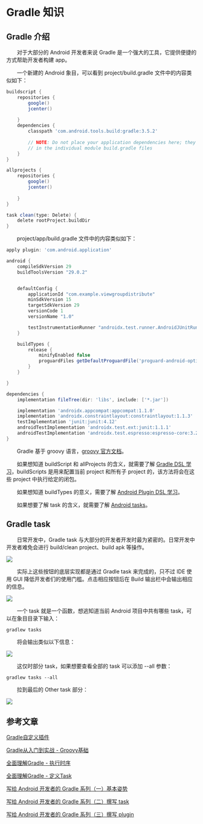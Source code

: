 # Gradle 知识

## Gradle 介绍

　　对于大部分的 Android 开发者来说 Gradle 是一个强大的工具，它提供便捷的方式帮助开发者构建 app。

　　一个新建的 Android 象目，可以看到 project/build.gradle 文件中的内容类似如下：

```groovy
buildscript {
    repositories {
        google()
        jcenter()
        
    }
    dependencies {
        classpath 'com.android.tools.build:gradle:3.5.2'
        
        // NOTE: Do not place your application dependencies here; they belong
        // in the individual module build.gradle files
    }
}

allprojects {
    repositories {
        google()
        jcenter()
        
    }
}

task clean(type: Delete) {
    delete rootProject.buildDir
}
```

　　project/app/build.gradle 文件中的内容类似如下：

```groovy
apply plugin: 'com.android.application'

android {
    compileSdkVersion 29
    buildToolsVersion "29.0.2"


    defaultConfig {
        applicationId "com.example.viewgroupdistribute"
        minSdkVersion 15
        targetSdkVersion 29
        versionCode 1
        versionName "1.0"

        testInstrumentationRunner "androidx.test.runner.AndroidJUnitRunner"
    }

    buildTypes {
        release {
            minifyEnabled false
            proguardFiles getDefaultProguardFile('proguard-android-optimize.txt'), 'proguard-rules.pro'
        }
    }

}

dependencies {
    implementation fileTree(dir: 'libs', include: ['*.jar'])

    implementation 'androidx.appcompat:appcompat:1.1.0'
    implementation 'androidx.constraintlayout:constraintlayout:1.1.3'
    testImplementation 'junit:junit:4.12'
    androidTestImplementation 'androidx.test.ext:junit:1.1.1'
    androidTestImplementation 'androidx.test.espresso:espresso-core:3.2.0'
}
```

　　Gradle 基于 groovy 语言，[groovy 官方文档](http://www.groovy-lang.org/documentation.html)。

　　如果想知道 buildScript 和 allProjects 的含义，就需要了解 [Gradle DSL 学习](https://docs.gradle.org/4.4/dsl/)，buildScripts 是用来配置当前 project 和所有子 project 的，该方法将会在这些 project 中执行给定的闭包。

　　如果想知道 buildTypes 的意义，需要了解 [Android Plugin DSL 学习](https://google.github.io/android-gradle-dsl/3.1/)。

　　如果想要了解 task 的含义，就需要了解 [Android tasks](https://avatarqing.github.io/Gradle-Plugin-User-Guide-Chinese-Verision/basic_project/android_tasks.html)。

## Gradle task

　　日常开发中，Gradle  task 与大部分的开发者开发时最为紧密的。日常开发中开发者难免会进行 build/clean project、build apk 等操作。

![](image/build-clear-project.png)

　　实际上这些按钮的底层实现都是通过 Gradle task 来完成的，只不过 IDE 使用 GUI 降低开发者们的使用门槛。点击相应按钮后在 Build 输出栏中会输出相应的信息。

![](image/build信息.png)

　　一个 task 就是一个函数，想逃知道当前 Android 项目中共有哪些 task，可以在象目目录下输入：

```
gradlew tasks
```

　　将会输出类似以下信息：

![](image/gradlew-tasks.png)

　　这仅时部分 task，如果想要查看全部的 task 可以添加 --all 参数：

```
gradlew tasks --all
```

　　拉到最后的 Other task 部分：

![](image/gradlew-tasks-all.png)



## 参考文章

[Gradle自定义插件](https://blog.csdn.net/eclipsexys/article/details/50973205)

[Gradle从入门到实战 - Groovy基础](https://blog.csdn.net/singwhatiwanna/article/details/76084580)

[全面理解Gradle - 执行时序](https://blog.csdn.net/singwhatiwanna/article/details/78797506)

[全面理解Gradle - 定义Task](https://blog.csdn.net/singwhatiwanna/article/details/78898113)

[写给 Android 开发者的 Gradle 系列（一）基本姿势](https://juejin.im/post/5af4f117f265da0b9f405221)

[写给 Android 开发者的 Gradle 系列（二）撰写 task](https://juejin.im/post/5afa06466fb9a07aaa1163f1)

[写给 Android 开发者的 Gradle 系列（三）撰写 plugin](https://juejin.im/post/5b02113a5188254289190671)